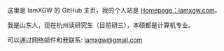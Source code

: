 这里是 IamXGW 的 GitHub 主页，我的个人站是 [Homepage：iamxgw.com](https://iamxgw.com)。

我是山东人，现在杭州读研究生（目前研三），本硕都是计算机专业。

可以通过网络邮件和我联系: iamxgw@gmail.com
